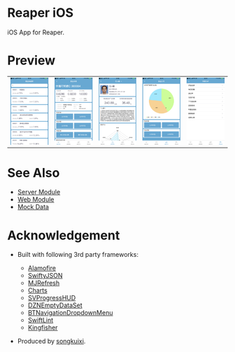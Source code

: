 # Reaper iOS

iOS App for Reaper.

# Preview

<table>
    <tr>
        <td><img src="https://github.com/ReaperCitiCup/Reaper-iOS/blob/master/Preview/Preview_1.png"></td>
        <td><img src="https://github.com/ReaperCitiCup/Reaper-iOS/blob/master/Preview/Preview_2.png"></td>
        <td><img src="https://github.com/ReaperCitiCup/Reaper-iOS/blob/master/Preview/Preview_3.png"></td>
        <td><img src="https://github.com/ReaperCitiCup/Reaper-iOS/blob/master/Preview/Preview_4.png"></td>
        <td><img src="https://github.com/ReaperCitiCup/Reaper-iOS/blob/master/Preview/Preview_5.png"></td>
    </tr>
</table>

# See Also

* [Server Module](https://github.com/ReaperCitiCup/Reaper-Server)
* [Web Module](https://github.com/ReaperCitiCup/Reaper-Web)
* [Mock Data](https://github.com/ReaperCitiCup/Reaper-Mock)

# Acknowledgement

* Built with following 3rd party frameworks:

    * [Alamofire](https://github.com/Alamofire/Alamofire)
    * [SwiftyJSON](https://github.com/SwiftyJSON/SwiftyJSON)
    * [MJRefresh](https://github.com/CoderMJLee/MJRefresh)
    * [Charts](https://github.com/danielgindi/Charts)
    * [SVProgressHUD](https://github.com/SVProgressHUD/SVProgressHUD)
    * [DZNEmptyDataSet](https://github.com/dzenbot/DZNEmptyDataSet)
    * [BTNavigationDropdownMenu](https://github.com/PhamBaTho/BTNavigationDropdownMenu)
    * [SwiftLint](https://github.com/realm/SwiftLint)
    * [Kingfisher](https://github.com/onevcat/Kingfisher)

* Produced by [songkuixi](https://github.com/songkuixi).

